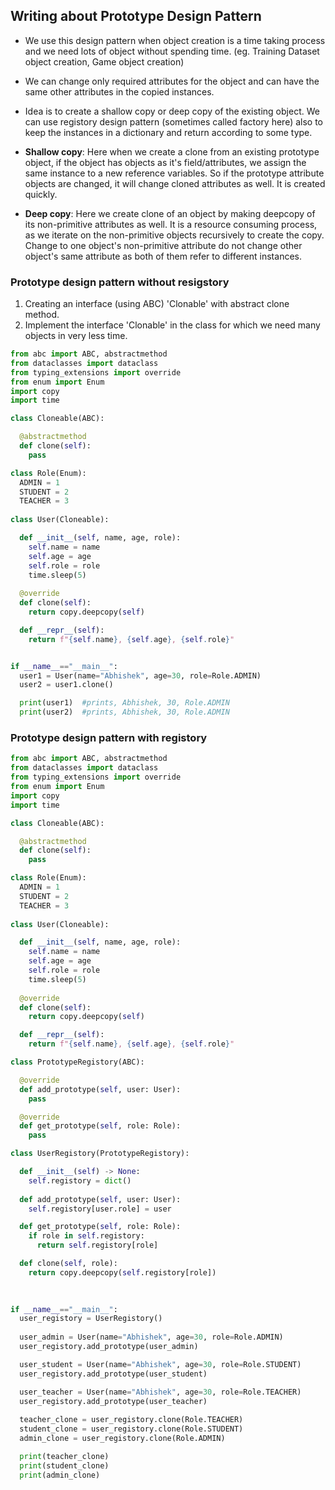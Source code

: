 ## Writing about Prototype Design Pattern

- We use this design pattern when object creation is a time taking process and we need lots of object without spending time. (eg. Training Dataset object creation, Game object creation)

- We can change only required attributes for the object and can have the same other attributes in the copied instances.

- Idea is to create a shallow copy or deep copy of the existing object. We can use registory design pattern (sometimes called factory here) also to keep the instances in a dictionary and return according to some type.
- __Shallow copy__: Here when we create a clone from an existing prototype object, if the object has objects as it's field/attributes, we assign the same instance to a new reference variables. So if the prototype attribute objects are changed, it will change cloned attributes as well. It is created quickly.
- __Deep copy__: Here we create clone of an object by making deepcopy of its non-primitive attributes as well. It is a resource consuming process, as we iterate on the non-primitive objects recursively to create the copy. Change to one object's non-primitive attribute do not change other object's same attribute as both of them refer to different instances.
### Prototype design pattern without resigstory
1. Creating an interface (using ABC) 'Clonable' with abstract clone method.
2. Implement the interface 'Clonable' in the class for which we need many objects in very less time.  
```python
from abc import ABC, abstractmethod
from dataclasses import dataclass
from typing_extensions import override
from enum import Enum
import copy
import time

class Cloneable(ABC):

  @abstractmethod
  def clone(self):
    pass

class Role(Enum):
  ADMIN = 1
  STUDENT = 2
  TEACHER = 3
  
class User(Cloneable):

  def __init__(self, name, age, role):
    self.name = name
    self.age = age
    self.role = role
    time.sleep(5)
  
  @override
  def clone(self):
    return copy.deepcopy(self)

  def __repr__(self):
    return f"{self.name}, {self.age}, {self.role}"


if __name__=="__main__":
  user1 = User(name="Abhishek", age=30, role=Role.ADMIN)
  user2 = user1.clone()

  print(user1)  #prints, Abhishek, 30, Role.ADMIN
  print(user2)  #prints, Abhishek, 30, Role.ADMIN
```
### Prototype design pattern with registory
```python
from abc import ABC, abstractmethod
from dataclasses import dataclass
from typing_extensions import override
from enum import Enum
import copy
import time

class Cloneable(ABC):

  @abstractmethod
  def clone(self):
    pass

class Role(Enum):
  ADMIN = 1
  STUDENT = 2
  TEACHER = 3
  
class User(Cloneable):

  def __init__(self, name, age, role):
    self.name = name
    self.age = age
    self.role = role
    time.sleep(5)
  
  @override
  def clone(self):
    return copy.deepcopy(self)

  def __repr__(self):
    return f"{self.name}, {self.age}, {self.role}"

class PrototypeRegistory(ABC):

  @override
  def add_prototype(self, user: User):
    pass

  @override
  def get_prototype(self, role: Role):
    pass

class UserRegistory(PrototypeRegistory):

  def __init__(self) -> None:
    self.registory = dict()
  
  def add_prototype(self, user: User):
    self.registory[user.role] = user

  def get_prototype(self, role: Role):
    if role in self.registory:
      return self.registory[role]

  def clone(self, role):
    return copy.deepcopy(self.registory[role])
    
    

if __name__=="__main__":
  user_registory = UserRegistory()
  
  user_admin = User(name="Abhishek", age=30, role=Role.ADMIN)
  user_registory.add_prototype(user_admin)

  user_student = User(name="Abhishek", age=30, role=Role.STUDENT)
  user_registory.add_prototype(user_student)

  user_teacher = User(name="Abhishek", age=30, role=Role.TEACHER)
  user_registory.add_prototype(user_teacher)
  
  teacher_clone = user_registory.clone(Role.TEACHER)
  student_clone = user_registory.clone(Role.STUDENT)
  admin_clone = user_registory.clone(Role.ADMIN)

  print(teacher_clone)
  print(student_clone)
  print(admin_clone)
  
```

